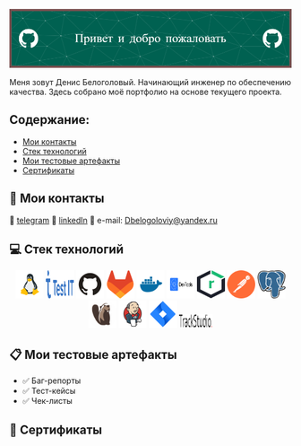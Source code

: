 ![Header](https://github.com/Runciterr/Runciterr/blob/main/assets/github-header-image%20(3).png)

Меня зовут Денис Белоголовый. Начинающий инженер по обеспечению качества. Здесь собрано моё портфолио на основе текущего проекта.



## Содержание:

+ [Мои контакты](#wave-Мои-контакты)
+ [Стек технологий](#computer-Стек-технологий)
+ [Мои тестовые артефакты](#clipboard-Мои-тестовые-артефакты)
+ [Сертификаты](#scroll-Сертификаты)


## :wave: Мои контакты

:icecream: <a target="_blank" href="https://t.me/runciterr">telegram</a>
:doughnut: <a target="_blank" href="https://www.linkedin.com/in/denis-belogoloviy-01924b258/">linkedIn</a>
:fried_shrimp: e-mail: Dbelogoloviy@yandex.ru </a>



## :computer: Стек технологий
<p align="center">
<a href="https://https://linux.org/)/"><img src="logo/linux.svg" width="50" height="50"  alt="Linux"/></a>
<a href="https://https://testit.software/"><img src="logo/testIT.svg" width="50" height="50"  alt="testIT"/></a>
<a href="https://github.com/"><img src="logo/github.svg" width="50" height="50"  alt="Github"/></a>
<a href="https://www.about.gitlab.com/"><img src="logo/gitlab.svg" width="50" height="50"  alt="Gitlab"/></a>
<a href="https://docker.com/"><img src="logo/dockercom.svg" width="50" height="50"  alt="Docker"/></a>
<a href="https://DevToolshere/"><img src="logo/devtools-logo.svg" width="50" height="50"  alt="DevTools"/></a>
<a href="https://sonatype.com/products/nexus-repository/"><img src="logo/nexusrepo_icon.svg" width="50" height="50"  alt="Nexus Sonatype"/></a>
<a href="https://postman.com/"><img src="logo/postman-icon-svgrepo-com.svg" width="50" height="50"  alt="Postman"/></a>
<a href="https://dbeaver.io.com/"><img src="logo/postgresql.svg" width="50" height="50"  alt="PostgreSQL"/></a>
<a href="https://dbeaver.io.com/"><img src="logo/DBeaver_logo.svg" width="50" height="50"  alt="DBeaver"/></a>
<a href="https://www.jenkins.io/"><img src="logo/jenkins.svg" width="50" height="50"  alt="Jenkins"/></a>
<a href="https://www.atlassian.com/software/jira"><img src="logo/jira.svg" width="50" height="50"  alt="Jira"/></a>
<a href="https://trackstudio.ru/"><img src="logo/trackstudio_logo.svg" width="60" height="25"  alt="TrackStudio"/></a>
</p>

## :clipboard: Мои тестовые артефакты 
+ :white_check_mark: Баг-репорты
+ :white_check_mark: Тест-кейсы
+ :white_check_mark: Чек-листы











## :scroll: Сертификаты

